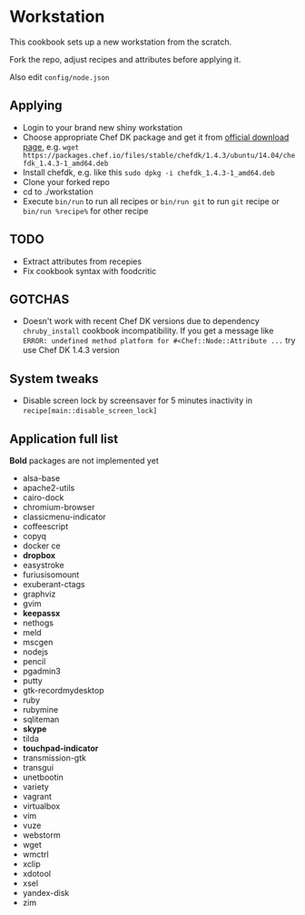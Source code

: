 # Workstation

This cookbook sets up a new workstation from the scratch.

Fork the repo, adjust recipes and attributes before applying it.

Also edit `config/node.json`

## Applying

* Login to your brand new shiny workstation
* Choose appropriate Chef DK package and get it from [official download page](https://downloads.chef.io/chefdk), e.g. `wget https://packages.chef.io/files/stable/chefdk/1.4.3/ubuntu/14.04/chefdk_1.4.3-1_amd64.deb`
* Install chefdk, e.g. like this `sudo dpkg -i chefdk_1.4.3-1_amd64.deb`
* Clone your forked repo
* cd to ./workstation
* Execute `bin/run` to run all recipes or `bin/run git` to run `git` recipe or `bin/run %recipe%` for other recipe

## TODO

* Extract attributes from recepies
* Fix cookbook syntax with foodcritic

## GOTCHAS

* Doesn't work with recent Chef DK versions due to dependency `chruby_install` cookbook incompatibility. If you get a message like `ERROR: undefined method platform for #<Chef::Node::Attribute ...` try use Chef DK 1.4.3 version

## System tweaks

* Disable screen lock by screensaver for 5 minutes inactivity in `recipe[main::disable_screen_lock]`

## Application full list

**Bold** packages are not implemented yet

* alsa-base
* apache2-utils
* cairo-dock
* chromium-browser
* classicmenu-indicator
* coffeescript
* copyq
* docker ce
* **dropbox**
* easystroke
* furiusisomount
* exuberant-ctags
* graphviz
* gvim
* **keepassx**
* nethogs
* meld
* mscgen
* nodejs
* pencil
* pgadmin3
* putty
* gtk-recordmydesktop
* ruby
* rubymine
* sqliteman
* **skype**
* tilda
* **touchpad-indicator**
* transmission-gtk
* transgui
* unetbootin
* variety
* vagrant
* virtualbox
* vim
* vuze
* webstorm
* wget
* wmctrl
* xclip
* xdotool
* xsel
* yandex-disk
* zim
